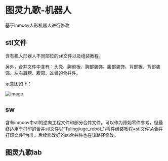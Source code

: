 <h1>图灵九歌-机器人</h1>

基于inmoov人形机器人进行修改

<h2>stl文件</h2>

含有机人形器人不同部位的stl文件以及组装教程。

另外，合并文件中含有：头壳、胸前板、胸部装饰、腹部装饰、背部板、背部装饰、左右肩膀、腹部、盆骨的合并件。

示意图如下：

![image](https://github.com/user-attachments/assets/139d4b0c-6625-497e-b05f-1e8a25e166d6)

<h2>sw</h2>

含有inmoov中stl的逆向工程文件和部分合并文件。可以作为原始零件参考，但最终适用于打印的合并stl文件以“Tulingjiuge_robot_1\零件组装教程+stl文件\A合并打印文件”为准，后续修改好的stl合并件也在该路径修改。

<h2>图灵九歌lab</h2>
